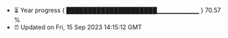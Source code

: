 - ⏳ Year progress { █████████████████████▁▁▁▁▁▁▁▁▁ } 70.57 %
- ⏰ Updated on Fri, 15 Sep 2023 14:15:12 GMT

